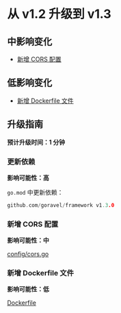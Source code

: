 # 从 v1.2 升级到 v1.3

## 中影响变化

- [新增 CORS 配置](#新增-CORS-配置)

## 低影响变化

- [新增 Dockerfile 文件](#新增-Dockerfile-文件)

## 升级指南

**预计升级时间：1 分钟**

### 更新依赖

**影响可能性：高**

`go.mod` 中更新依赖：

```go
github.com/goravel/framework v1.3.0
```

### 新增 CORS 配置

**影响可能性：中**

[config/cors.go](https://github.com/goravel/goravel/blob/v1.3.0/config/cors.go)

### 新增 Dockerfile 文件

**影响可能性：低**

[Dockerfile](https://github.com/goravel/goravel/blob/v1.3.0/Dockerfile)
